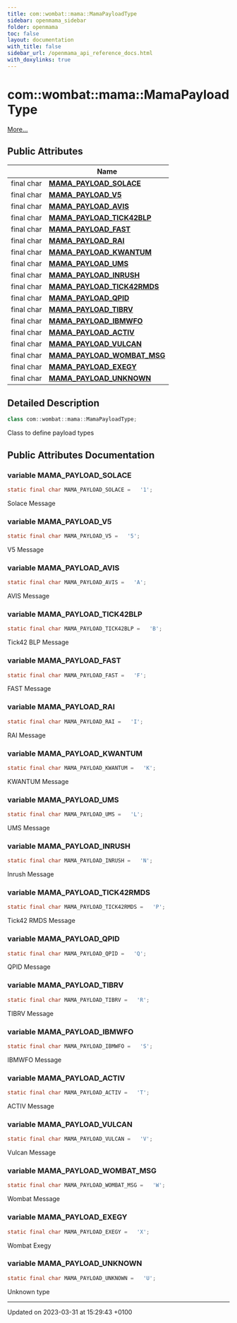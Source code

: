 ```yaml
---
title: com::wombat::mama::MamaPayloadType
sidebar: openmama_sidebar
folder: openmama
toc: false
layout: documentation
with_title: false
sidebar_url: /openmama_api_reference_docs.html
with_doxylinks: true
---
```


# com::wombat::mama::MamaPayloadType



 [More...](#detailed-description)

## Public Attributes

|                | Name           |
| -------------- | -------------- |
| final char | **[MAMA_PAYLOAD_SOLACE](classcom_1_1wombat_1_1mama_1_1MamaPayloadType.html#variable-mama-payload-solace)**  |
| final char | **[MAMA_PAYLOAD_V5](classcom_1_1wombat_1_1mama_1_1MamaPayloadType.html#variable-mama-payload-v5)**  |
| final char | **[MAMA_PAYLOAD_AVIS](classcom_1_1wombat_1_1mama_1_1MamaPayloadType.html#variable-mama-payload-avis)**  |
| final char | **[MAMA_PAYLOAD_TICK42BLP](classcom_1_1wombat_1_1mama_1_1MamaPayloadType.html#variable-mama-payload-tick42blp)**  |
| final char | **[MAMA_PAYLOAD_FAST](classcom_1_1wombat_1_1mama_1_1MamaPayloadType.html#variable-mama-payload-fast)**  |
| final char | **[MAMA_PAYLOAD_RAI](classcom_1_1wombat_1_1mama_1_1MamaPayloadType.html#variable-mama-payload-rai)**  |
| final char | **[MAMA_PAYLOAD_KWANTUM](classcom_1_1wombat_1_1mama_1_1MamaPayloadType.html#variable-mama-payload-kwantum)**  |
| final char | **[MAMA_PAYLOAD_UMS](classcom_1_1wombat_1_1mama_1_1MamaPayloadType.html#variable-mama-payload-ums)**  |
| final char | **[MAMA_PAYLOAD_INRUSH](classcom_1_1wombat_1_1mama_1_1MamaPayloadType.html#variable-mama-payload-inrush)**  |
| final char | **[MAMA_PAYLOAD_TICK42RMDS](classcom_1_1wombat_1_1mama_1_1MamaPayloadType.html#variable-mama-payload-tick42rmds)**  |
| final char | **[MAMA_PAYLOAD_QPID](classcom_1_1wombat_1_1mama_1_1MamaPayloadType.html#variable-mama-payload-qpid)**  |
| final char | **[MAMA_PAYLOAD_TIBRV](classcom_1_1wombat_1_1mama_1_1MamaPayloadType.html#variable-mama-payload-tibrv)**  |
| final char | **[MAMA_PAYLOAD_IBMWFO](classcom_1_1wombat_1_1mama_1_1MamaPayloadType.html#variable-mama-payload-ibmwfo)**  |
| final char | **[MAMA_PAYLOAD_ACTIV](classcom_1_1wombat_1_1mama_1_1MamaPayloadType.html#variable-mama-payload-activ)**  |
| final char | **[MAMA_PAYLOAD_VULCAN](classcom_1_1wombat_1_1mama_1_1MamaPayloadType.html#variable-mama-payload-vulcan)**  |
| final char | **[MAMA_PAYLOAD_WOMBAT_MSG](classcom_1_1wombat_1_1mama_1_1MamaPayloadType.html#variable-mama-payload-wombat-msg)**  |
| final char | **[MAMA_PAYLOAD_EXEGY](classcom_1_1wombat_1_1mama_1_1MamaPayloadType.html#variable-mama-payload-exegy)**  |
| final char | **[MAMA_PAYLOAD_UNKNOWN](classcom_1_1wombat_1_1mama_1_1MamaPayloadType.html#variable-mama-payload-unknown)**  |

## Detailed Description

```java
class com::wombat::mama::MamaPayloadType;
```


Class to define payload types 

## Public Attributes Documentation

### variable MAMA_PAYLOAD_SOLACE

```java
static final char MAMA_PAYLOAD_SOLACE =   '1';
```


Solace Message 


### variable MAMA_PAYLOAD_V5

```java
static final char MAMA_PAYLOAD_V5 =   '5';
```


V5 Message 


### variable MAMA_PAYLOAD_AVIS

```java
static final char MAMA_PAYLOAD_AVIS =   'A';
```


AVIS Message 


### variable MAMA_PAYLOAD_TICK42BLP

```java
static final char MAMA_PAYLOAD_TICK42BLP =   'B';
```


Tick42 BLP Message 


### variable MAMA_PAYLOAD_FAST

```java
static final char MAMA_PAYLOAD_FAST =   'F';
```


FAST Message 


### variable MAMA_PAYLOAD_RAI

```java
static final char MAMA_PAYLOAD_RAI =   'I';
```


RAI Message 


### variable MAMA_PAYLOAD_KWANTUM

```java
static final char MAMA_PAYLOAD_KWANTUM =   'K';
```


KWANTUM Message 


### variable MAMA_PAYLOAD_UMS

```java
static final char MAMA_PAYLOAD_UMS =   'L';
```


UMS Message 


### variable MAMA_PAYLOAD_INRUSH

```java
static final char MAMA_PAYLOAD_INRUSH =   'N';
```


Inrush Message 


### variable MAMA_PAYLOAD_TICK42RMDS

```java
static final char MAMA_PAYLOAD_TICK42RMDS =   'P';
```


Tick42 RMDS Message 


### variable MAMA_PAYLOAD_QPID

```java
static final char MAMA_PAYLOAD_QPID =   'Q';
```


QPID Message 


### variable MAMA_PAYLOAD_TIBRV

```java
static final char MAMA_PAYLOAD_TIBRV =   'R';
```


TIBRV Message 


### variable MAMA_PAYLOAD_IBMWFO

```java
static final char MAMA_PAYLOAD_IBMWFO =   'S';
```


IBMWFO Message 


### variable MAMA_PAYLOAD_ACTIV

```java
static final char MAMA_PAYLOAD_ACTIV =   'T';
```


ACTIV Message 


### variable MAMA_PAYLOAD_VULCAN

```java
static final char MAMA_PAYLOAD_VULCAN =   'V';
```


Vulcan Message 


### variable MAMA_PAYLOAD_WOMBAT_MSG

```java
static final char MAMA_PAYLOAD_WOMBAT_MSG =   'W';
```


Wombat Message 


### variable MAMA_PAYLOAD_EXEGY

```java
static final char MAMA_PAYLOAD_EXEGY =   'X';
```


Wombat Exegy 


### variable MAMA_PAYLOAD_UNKNOWN

```java
static final char MAMA_PAYLOAD_UNKNOWN =   'U';
```


Unknown type 


-------------------------------

Updated on 2023-03-31 at 15:29:43 +0100
